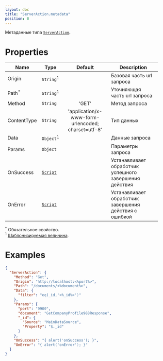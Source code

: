 ```yaml
---
layout: doc
title: "ServerAction.metadata"
position: 0
---
```


Метаданные типа [`ServerAction`](../).

# Properties

|Name|Type|Default|Description|
|----|----|:-----:|-----------|
|Origin|`String`<sup>1</sup>| |Базовая часть url запроса|
|Path<sup>*</sup>|`String`<sup>1</sup>| |Уточняющая часть url запроса|
|Method|`String`|'GET'|Метод запроса|
|ContentType|`String`|'application/x-www-form-urlencoded; charset=utf-8'|Тип данных|
|Data|`Object`<sup>1</sup>| |Данные запроса|
|Params|`Object`| |Параметры запроса|
|OnSuccess|[`Script`](../../../Script/)| |Устанавливает обработчик успешного завершения действия|
|OnError|[`Script`](../../../Script/)| |Устанавливает обработчик завершения действия с ошибкой|

<sup>*</sup> Обязательное свойство.   
<sup>1</sup> [Шаблонизируемая величина](../#parameters-templating).

# Examples

```json
{
  "ServerAction": {
    "Method": "Get",
    "Origin": "http://localhost:<%port%>",
    "Path": "/documents/<%document%>",
    "Data": {
      "filter": "eq(_id,'<%_id%>')"
    },
    "Params": {
      "port": "9900",
      "document": "GetCompanyProfile988Response",
      "_id": {
        "Source": "MainDataSource",
        "Property": "$._id"
      }
    },
    "OnSuccess": "{ alert('onSuccess'); }",
    "OnError": "{ alert('onError'); }"
  }
}
```